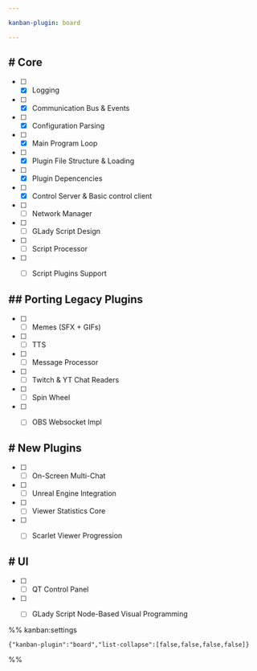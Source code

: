 ```yaml
---

kanban-plugin: board

---
```


## # Core

- [ ] * [x] Logging
- [ ] * [x] Communication Bus & Events
- [ ] * [x] Configuration Parsing
- [ ] * [x]  Main Program Loop
- [ ] * [x] Plugin File Structure & Loading
- [ ] * [x] Plugin Depencencies
- [ ] * [x] Control Server & Basic control client
- [ ] * [ ] Network Manager
- [ ] * [ ] GLady Script Design
- [ ] * [ ] Script Processor
- [ ] * [ ] Script Plugins Support


## ## Porting Legacy Plugins

- [ ] * [ ] Memes (SFX + GIFs)
- [ ] * [ ] TTS
- [ ] * [ ] Message Processor
- [ ] * [ ] Twitch & YT Chat Readers
- [ ] * [ ] Spin Wheel
- [ ] * [ ] OBS Websocket Impl


## # New Plugins

- [ ] * [ ] On-Screen Multi-Chat
- [ ] * [ ] Unreal Engine Integration
- [ ] * [ ] Viewer Statistics Core
- [ ] * [ ] Scarlet Viewer Progression


## # UI

- [ ] * [ ] QT Control Panel
- [ ] * [ ] GLady Script Node-Based Visual Programming




%% kanban:settings
```
{"kanban-plugin":"board","list-collapse":[false,false,false,false]}
```
%%